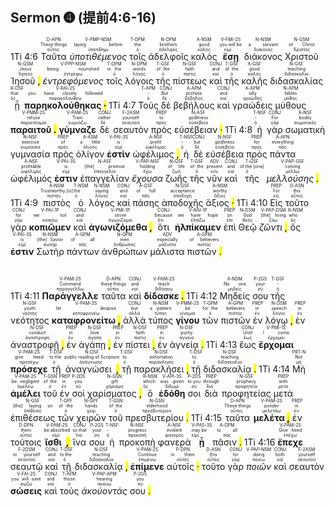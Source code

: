 ## Sermon ➍ (提前4:6-16)

1Ti 4:6 <RUBY><ruby><ruby>Ταῦτα<rt>οὗτος</rt></ruby><rt>These things</rt></ruby><rt>D-APN</rt></RUBY> <RUBY><ruby><ruby><em>ὑποτιθέμενος</em><rt>ὑποτίθημι</rt></ruby><rt>laying before</rt></ruby><rt>V-PMP-NSM</rt></RUBY> <RUBY><ruby><ruby>τοῖς<rt>ὁ</rt></ruby><rt>the</rt></ruby><rt>T-DPM</rt></RUBY> <RUBY><ruby><ruby>ἀδελφοῖς<rt>ἀδελφός</rt></ruby><rt>brothers</rt></ruby><rt>N-DPM</rt></RUBY> <RUBY><ruby><ruby>καλὸς<rt>καλός</rt></ruby><rt>good</rt></ruby><rt>A-NSM</rt></RUBY> <RUBY><ruby><ruby><strong>ἔσῃ</strong><rt>εἰμί</rt></ruby><rt>you will be</rt></ruby><rt>V-FMI-2S</rt></RUBY> <RUBY><ruby><ruby>διάκονος<rt>διάκονος</rt></ruby><rt>a servant</rt></ruby><rt>N-NSM</rt></RUBY> <RUBY><ruby><ruby>Χριστοῦ<rt>Χριστός</rt></ruby><rt>of Christ</rt></ruby><rt>N-GSM</rt></RUBY> <RUBY><ruby><ruby>Ἰησοῦ <mark class="pm">,</mark><rt>Ἰησοῦς</rt></ruby><rt>Jesus</rt></ruby><rt>N-GSM</rt></RUBY> <RUBY><ruby><ruby><em>ἐντρεφόμενος</em><rt>ἐντρέφω</rt></ruby><rt>being nourished</rt></ruby><rt>V-PPP-NSM</rt></RUBY> <RUBY><ruby><ruby>τοῖς<rt>ὁ</rt></ruby><rt>in the</rt></ruby><rt>T-DPM</rt></RUBY> <RUBY><ruby><ruby>λόγοις<rt>λόγος</rt></ruby><rt>words</rt></ruby><rt>N-DPM</rt></RUBY> <RUBY><ruby><ruby>τῆς<rt>ὁ</rt></ruby><rt>of the</rt></ruby><rt>T-GSF</rt></RUBY> <RUBY><ruby><ruby>πίστεως<rt>πίστις</rt></ruby><rt>faith</rt></ruby><rt>N-GSF</rt></RUBY> <RUBY><ruby><ruby>καὶ<rt>καί</rt></ruby><rt>and</rt></ruby><rt>CONJ</rt></RUBY> <RUBY><ruby><ruby>τῆς<rt>ὁ</rt></ruby><rt>of the</rt></ruby><rt>T-GSF</rt></RUBY> <RUBY><ruby><ruby>καλῆς<rt>καλός</rt></ruby><rt>good</rt></ruby><rt>A-GSF</rt></RUBY> <RUBY><ruby><ruby>διδασκαλίας<rt>διδασκαλία</rt></ruby><rt>teaching</rt></ruby><rt>N-GSF</rt></RUBY> <RUBY><ruby><ruby>ᾗ<rt>ὅς</rt></ruby><rt>that</rt></ruby><rt>R-DSF</rt></RUBY> <RUBY><ruby><ruby><strong>παρηκολούθηκας <mark class="pm">·</mark></strong><rt>παρακολουθέω</rt></ruby><rt>you have closely followed</rt></ruby><rt>V-RAI-2S</rt></RUBY> 1Ti 4:7 <RUBY><ruby><ruby>Τοὺς<rt>ὁ</rt></ruby><rt>-</rt></ruby><rt>T-APM</rt></RUBY> <RUBY><ruby><ruby>δὲ<rt>δέ</rt></ruby><rt>But</rt></ruby><rt>CONJ</rt></RUBY> <RUBY><ruby><ruby>βεβήλους<rt>βέβηλος</rt></ruby><rt>profane</rt></ruby><rt>A-APM</rt></RUBY> <RUBY><ruby><ruby>καὶ<rt>καί</rt></ruby><rt>and</rt></ruby><rt>CONJ</rt></RUBY> <RUBY><ruby><ruby>γραώδεις<rt>γραώδης</rt></ruby><rt>silly</rt></ruby><rt>A-APM</rt></RUBY> <RUBY><ruby><ruby>μύθους<rt>μῦθος</rt></ruby><rt>fables</rt></ruby><rt>N-APM</rt></RUBY> <RUBY><ruby><ruby><strong>παραιτοῦ <mark class="pm">.</mark></strong><rt>παραιτέομαι</rt></ruby><rt>refuse</rt></ruby><rt>V-PMM-2S</rt></RUBY> <RUBY><ruby><ruby><strong>γύμναζε</strong><rt>γυμνάζω</rt></ruby><rt>Train</rt></ruby><rt>V-PAM-2S</rt></RUBY> <RUBY><ruby><ruby>δὲ<rt>δέ</rt></ruby><rt>rather</rt></ruby><rt>CONJ</rt></RUBY> <RUBY><ruby><ruby>σεαυτὸν<rt>σεαυτοῦ</rt></ruby><rt>yourself</rt></ruby><rt>F-2ASM</rt></RUBY> <RUBY><ruby><ruby>πρὸς<rt>πρός</rt></ruby><rt>to</rt></ruby><rt>PREP</rt></RUBY> <RUBY><ruby><ruby>εὐσέβειαν <mark class="pm">·</mark><rt>εὐσέβεια</rt></ruby><rt>godliness</rt></ruby><rt>N-ASF</rt></RUBY> 1Ti 4:8 <RUBY><ruby><ruby>ἡ<rt>ὁ</rt></ruby><rt>-</rt></ruby><rt>T-NSF</rt></RUBY> <RUBY><ruby><ruby>γὰρ<rt>γάρ</rt></ruby><rt>For</rt></ruby><rt>CONJ</rt></RUBY> <RUBY><ruby><ruby>σωματικὴ<rt>σωματικός</rt></ruby><rt>bodily</rt></ruby><rt>A-NSF</rt></RUBY> <RUBY><ruby><ruby>γυμνασία<rt>γυμνασία</rt></ruby><rt>exercise</rt></ruby><rt>N-NSF</rt></RUBY> <RUBY><ruby><ruby>πρὸς<rt>πρός</rt></ruby><rt>of</rt></ruby><rt>PREP</rt></RUBY> <RUBY><ruby><ruby>ὀλίγον<rt>ὀλίγος</rt></ruby><rt>a little</rt></ruby><rt>A-ASM</rt></RUBY> <RUBY><ruby><ruby><strong>ἐστὶν</strong><rt>εἰμί</rt></ruby><rt>is</rt></ruby><rt>V-PAI-3S</rt></RUBY> <RUBY><ruby><ruby>ὠφέλιμος <mark class="pm">,</mark><rt>ὠφέλιμος</rt></ruby><rt>profit</rt></ruby><rt>A-NSF</rt></RUBY> <RUBY><ruby><ruby>ἡ<rt>ὁ</rt></ruby><rt>-</rt></ruby><rt>T-NSF</rt></RUBY> <RUBY><ruby><ruby>δὲ<rt>δέ</rt></ruby><rt>but</rt></ruby><rt>CONJ</rt></RUBY> <RUBY><ruby><ruby>εὐσέβεια<rt>εὐσέβεια</rt></ruby><rt>godliness</rt></ruby><rt>N-NSF</rt></RUBY> <RUBY><ruby><ruby>πρὸς<rt>πρός</rt></ruby><rt>for</rt></ruby><rt>PREP</rt></RUBY> <RUBY><ruby><ruby>πάντα<rt>πᾶς</rt></ruby><rt>everything</rt></ruby><rt>A-APN</rt></RUBY> <RUBY><ruby><ruby>ὠφέλιμός<rt>ὠφέλιμος</rt></ruby><rt>profitable</rt></ruby><rt>A-NSF</rt></RUBY> <RUBY><ruby><ruby><strong>ἐστιν</strong><rt>εἰμί</rt></ruby><rt>is</rt></ruby><rt>V-PAI-3S</rt></RUBY> <RUBY><ruby><ruby>ἐπαγγελίαν<rt>ἐπαγγελία</rt></ruby><rt>[the] promise</rt></ruby><rt>N-ASF</rt></RUBY> <RUBY><ruby><ruby><em>ἔχουσα</em><rt>ἔχω</rt></ruby><rt>holding</rt></ruby><rt>V-PAP-NSF</rt></RUBY> <RUBY><ruby><ruby>ζωῆς<rt>ζωή</rt></ruby><rt>of life</rt></ruby><rt>N-GSF</rt></RUBY> <RUBY><ruby><ruby>τῆς<rt>ὁ</rt></ruby><rt>of the</rt></ruby><rt>T-GSF</rt></RUBY> <RUBY><ruby><ruby>νῦν<rt>νῦν</rt></ruby><rt>present</rt></ruby><rt>ADV</rt></RUBY> <RUBY><ruby><ruby>καὶ<rt>καί</rt></ruby><rt>and</rt></ruby><rt>CONJ</rt></RUBY> <RUBY><ruby><ruby>τῆς<rt>ὁ</rt></ruby><rt>of the [one]</rt></ruby><rt>T-GSF</rt></RUBY> <RUBY><ruby><ruby><em>μελλούσης <mark class="pm">.</mark></em><rt>μέλλω</rt></ruby><rt>coming</rt></ruby><rt>V-PAP-GSF</rt></RUBY> 1Ti 4:9 <RUBY><ruby><ruby>πιστὸς<rt>πιστός</rt></ruby><rt>Trustworthy [is]</rt></ruby><rt>A-NSM</rt></RUBY> <RUBY><ruby><ruby>ὁ<rt>ὁ</rt></ruby><rt>the</rt></ruby><rt>T-NSM</rt></RUBY> <RUBY><ruby><ruby>λόγος<rt>λόγος</rt></ruby><rt>saying</rt></ruby><rt>N-NSM</rt></RUBY> <RUBY><ruby><ruby>καὶ<rt>καί</rt></ruby><rt>and</rt></ruby><rt>CONJ</rt></RUBY> <RUBY><ruby><ruby>πάσης<rt>πᾶς</rt></ruby><rt>of full</rt></ruby><rt>A-GSF</rt></RUBY> <RUBY><ruby><ruby>ἀποδοχῆς<rt>ἀποδοχή</rt></ruby><rt>acceptance</rt></ruby><rt>N-GSF</rt></RUBY> <RUBY><ruby><ruby>ἄξιος <mark class="pm">·</mark><rt>ἄξιος</rt></ruby><rt>worthy</rt></ruby><rt>A-NSM</rt></RUBY> 1Ti 4:10 <RUBY><ruby><ruby>Εἰς<rt>εἰς</rt></ruby><rt>For</rt></ruby><rt>PREP</rt></RUBY> <RUBY><ruby><ruby>τοῦτο<rt>οὗτος</rt></ruby><rt>this</rt></ruby><rt>D-ASN</rt></RUBY> <RUBY><ruby><ruby>γὰρ<rt>γάρ</rt></ruby><rt>for</rt></ruby><rt>CONJ</rt></RUBY> <RUBY><ruby><ruby><strong>κοπιῶμεν</strong><rt>κοπιάω</rt></ruby><rt>we toil</rt></ruby><rt>V-PAI-1P</rt></RUBY> <RUBY><ruby><ruby>καὶ<rt>καί</rt></ruby><rt>and</rt></ruby><rt>CONJ</rt></RUBY> <RUBY><ruby><ruby><strong>ἀγωνιζόμεθα <mark class="pm">,</mark></strong><rt>ἀγωνίζομαι</rt></ruby><rt>strive</rt></ruby><rt>V-PMI-1P</rt></RUBY> <RUBY><ruby><ruby>ὅτι<rt>ὅτι</rt></ruby><rt>because</rt></ruby><rt>CONJ</rt></RUBY> <RUBY><ruby><ruby><strong>ἠλπίκαμεν</strong><rt>ἐλπίζω</rt></ruby><rt>we have hope</rt></ruby><rt>V-RAI-1P</rt></RUBY> <RUBY><ruby><ruby>ἐπὶ<rt>ἐπί</rt></ruby><rt>on</rt></ruby><rt>PREP</rt></RUBY> <RUBY><ruby><ruby>Θεῷ<rt>θεός</rt></ruby><rt>God</rt></ruby><rt>N-DSM</rt></RUBY> <RUBY><ruby><ruby><em>ζῶντι <mark class="pm">,</mark></em><rt>ζάω</rt></ruby><rt>[the] living</rt></ruby><rt>V-PAP-DSM</rt></RUBY> <RUBY><ruby><ruby>ὅς<rt>ὅς</rt></ruby><rt>who</rt></ruby><rt>R-NSM</rt></RUBY> <RUBY><ruby><ruby><strong>ἐστιν</strong><rt>εἰμί</rt></ruby><rt>is</rt></ruby><rt>V-PAI-3S</rt></RUBY> <RUBY><ruby><ruby>Σωτὴρ<rt>σωτήρ</rt></ruby><rt>[the] Savior</rt></ruby><rt>N-NSM</rt></RUBY> <RUBY><ruby><ruby>πάντων<rt>πᾶς</rt></ruby><rt>of all</rt></ruby><rt>A-GPM</rt></RUBY> <RUBY><ruby><ruby>ἀνθρώπων<rt>ἄνθρωπος</rt></ruby><rt>men</rt></ruby><rt>N-GPM</rt></RUBY> <RUBY><ruby><ruby>μάλιστα<rt>μάλιστα</rt></ruby><rt>especially</rt></ruby><rt>ADV</rt></RUBY> <RUBY><ruby><ruby>πιστῶν <mark class="pm">.</mark><rt>πιστός</rt></ruby><rt>of believers</rt></ruby><rt>A-GPM</rt></RUBY></br></br></br> 1Ti 4:11 <RUBY><ruby><ruby><strong>Παράγγελλε</strong><rt>παραγγέλλω</rt></ruby><rt>Command</rt></ruby><rt>V-PAM-2S</rt></RUBY> <RUBY><ruby><ruby>ταῦτα<rt>οὗτος</rt></ruby><rt>these things</rt></ruby><rt>D-APN</rt></RUBY> <RUBY><ruby><ruby>καὶ<rt>καί</rt></ruby><rt>and</rt></ruby><rt>CONJ</rt></RUBY> <RUBY><ruby><ruby><strong>δίδασκε <mark class="pm">.</mark></strong><rt>διδάσκω</rt></ruby><rt>teach</rt></ruby><rt>V-PAM-2S</rt></RUBY> 1Ti 4:12 <RUBY><ruby><ruby>Μηδείς<rt>μηδείς</rt></ruby><rt>No one</rt></ruby><rt>A-NSM</rt></RUBY> <RUBY><ruby><ruby>σου<rt>σύ</rt></ruby><rt>your</rt></ruby><rt>P-2GS</rt></RUBY> <RUBY><ruby><ruby>τῆς<rt>ὁ</rt></ruby><rt>-</rt></ruby><rt>T-GSF</rt></RUBY> <RUBY><ruby><ruby>νεότητος<rt>νεότης</rt></ruby><rt>youth</rt></ruby><rt>N-GSF</rt></RUBY> <RUBY><ruby><ruby><strong>καταφρονείτω <mark class="pm">,</mark></strong><rt>καταφρονέω</rt></ruby><rt>let despise</rt></ruby><rt>V-PAM-3S</rt></RUBY> <RUBY><ruby><ruby>ἀλλὰ<rt>ἀλλά</rt></ruby><rt>but</rt></ruby><rt>CONJ</rt></RUBY> <RUBY><ruby><ruby>τύπος<rt>τύπος</rt></ruby><rt>a pattern</rt></ruby><rt>N-NSM</rt></RUBY> <RUBY><ruby><ruby><strong>γίνου</strong><rt>γίνομαι</rt></ruby><rt>be</rt></ruby><rt>V-PMM-2S</rt></RUBY> <RUBY><ruby><ruby>τῶν<rt>ὁ</rt></ruby><rt>for the</rt></ruby><rt>T-GPM</rt></RUBY> <RUBY><ruby><ruby>πιστῶν<rt>πιστός</rt></ruby><rt>believers</rt></ruby><rt>A-GPM</rt></RUBY> <RUBY><ruby><ruby>ἐν<rt>ἐν</rt></ruby><rt>in</rt></ruby><rt>PREP</rt></RUBY> <RUBY><ruby><ruby>λόγῳ <mark class="pm">,</mark><rt>λόγος</rt></ruby><rt>speech</rt></ruby><rt>N-DSM</rt></RUBY> <RUBY><ruby><ruby>ἐν<rt>ἐν</rt></ruby><rt>in</rt></ruby><rt>PREP</rt></RUBY> <RUBY><ruby><ruby>ἀναστροφῇ <mark class="pm">,</mark><rt>ἀναστροφή</rt></ruby><rt>conduct</rt></ruby><rt>N-DSF</rt></RUBY> <RUBY><ruby><ruby>ἐν<rt>ἐν</rt></ruby><rt>in</rt></ruby><rt>PREP</rt></RUBY> <RUBY><ruby><ruby>ἀγάπῃ <mark class="pm">,</mark><rt>ἀγάπη</rt></ruby><rt>love</rt></ruby><rt>N-DSF</rt></RUBY> <RUBY><ruby><ruby>ἐν<rt>ἐν</rt></ruby><rt>in</rt></ruby><rt>PREP</rt></RUBY> <RUBY><ruby><ruby>πίστει <mark class="pm">,</mark><rt>πίστις</rt></ruby><rt>faith</rt></ruby><rt>N-DSF</rt></RUBY> <RUBY><ruby><ruby>ἐν<rt>ἐν</rt></ruby><rt>in</rt></ruby><rt>PREP</rt></RUBY> <RUBY><ruby><ruby>ἁγνείᾳ <mark class="pm">.</mark><rt>ἁγνεία</rt></ruby><rt>purity</rt></ruby><rt>N-DSF</rt></RUBY> 1Ti 4:13 <RUBY><ruby><ruby>ἕως<rt>ἕως</rt></ruby><rt>Until</rt></ruby><rt>CONJ</rt></RUBY> <RUBY><ruby><ruby><strong>ἔρχομαι</strong><rt>ἔρχομαι</rt></ruby><rt>I come</rt></ruby><rt>V-PMI-1S</rt></RUBY> <RUBY><ruby><ruby><strong>πρόσεχε</strong><rt>προσέχω</rt></ruby><rt>give heed</rt></ruby><rt>V-PAM-2S</rt></RUBY> <RUBY><ruby><ruby>τῇ<rt>ὁ</rt></ruby><rt>to the</rt></ruby><rt>T-DSF</rt></RUBY> <RUBY><ruby><ruby>ἀναγνώσει <mark class="pm">,</mark><rt>ἀνάγνωσις</rt></ruby><rt>public reading of Scripture</rt></ruby><rt>N-DSF</rt></RUBY> <RUBY><ruby><ruby>τῇ<rt>ὁ</rt></ruby><rt>to</rt></ruby><rt>T-DSF</rt></RUBY> <RUBY><ruby><ruby>παρακλήσει <mark class="pm">,</mark><rt>παράκλησις</rt></ruby><rt>exhortation</rt></ruby><rt>N-DSF</rt></RUBY> <RUBY><ruby><ruby>τῇ<rt>ὁ</rt></ruby><rt>to</rt></ruby><rt>T-DSF</rt></RUBY> <RUBY><ruby><ruby>διδασκαλίᾳ <mark class="pm">.</mark><rt>διδασκαλία</rt></ruby><rt>teaching</rt></ruby><rt>N-DSF</rt></RUBY> 1Ti 4:14 <RUBY><ruby><ruby>Μὴ<rt>μή</rt></ruby><rt>Not</rt></ruby><rt>PRT-N</rt></RUBY> <RUBY><ruby><ruby><strong>ἀμέλει</strong><rt>ἀμελέω</rt></ruby><rt>be negligent</rt></ruby><rt>V-PAM-2S</rt></RUBY> <RUBY><ruby><ruby>τοῦ<rt>ὁ</rt></ruby><rt>of the</rt></ruby><rt>T-GSN</rt></RUBY> <RUBY><ruby><ruby>ἐν<rt>ἐν</rt></ruby><rt>in</rt></ruby><rt>PREP</rt></RUBY> <RUBY><ruby><ruby>σοὶ<rt>σύ</rt></ruby><rt>you</rt></ruby><rt>P-2DS</rt></RUBY> <RUBY><ruby><ruby>χαρίσματος <mark class="pm">,</mark><rt>χάρισμα</rt></ruby><rt>gift</rt></ruby><rt>N-GSN</rt></RUBY> <RUBY><ruby><ruby>ὃ<rt>ὅς</rt></ruby><rt>which</rt></ruby><rt>R-NSN</rt></RUBY> <RUBY><ruby><ruby><strong>ἐδόθη</strong><rt>δίδωμι</rt></ruby><rt>was given</rt></ruby><rt>V-API-3S</rt></RUBY> <RUBY><ruby><ruby>σοι<rt>σύ</rt></ruby><rt>to you</rt></ruby><rt>P-2DS</rt></RUBY> <RUBY><ruby><ruby>διὰ<rt>διά</rt></ruby><rt>through</rt></ruby><rt>PREP</rt></RUBY> <RUBY><ruby><ruby>προφητείας<rt>προφητεία</rt></ruby><rt>prophecy</rt></ruby><rt>N-GSF</rt></RUBY> <RUBY><ruby><ruby>μετὰ<rt>μετά</rt></ruby><rt>with</rt></ruby><rt>PREP</rt></RUBY> <RUBY><ruby><ruby>ἐπιθέσεως<rt>ἐπίθεσις</rt></ruby><rt>[the] laying on</rt></ruby><rt>N-GSF</rt></RUBY> <RUBY><ruby><ruby>τῶν<rt>ὁ</rt></ruby><rt>of the</rt></ruby><rt>T-GPF</rt></RUBY> <RUBY><ruby><ruby>χειρῶν<rt>χείρ</rt></ruby><rt>hands</rt></ruby><rt>N-GPF</rt></RUBY> <RUBY><ruby><ruby>τοῦ<rt>ὁ</rt></ruby><rt>of the</rt></ruby><rt>T-GSN</rt></RUBY> <RUBY><ruby><ruby>πρεσβυτερίου <mark class="pm">.</mark><rt>πρεσβυτέριον</rt></ruby><rt>elderhood</rt></ruby><rt>N-GSN</rt></RUBY> 1Ti 4:15 <RUBY><ruby><ruby>ταῦτα<rt>οὗτος</rt></ruby><rt>These things</rt></ruby><rt>D-APN</rt></RUBY> <RUBY><ruby><ruby><strong>μελέτα <mark class="pm">,</mark></strong><rt>μελετάω</rt></ruby><rt>ponder</rt></ruby><rt>V-PAM-2S</rt></RUBY> <RUBY><ruby><ruby>ἐν<rt>ἐν</rt></ruby><rt>in</rt></ruby><rt>PREP</rt></RUBY> <RUBY><ruby><ruby>τούτοις<rt>οὗτος</rt></ruby><rt>them</rt></ruby><rt>D-DPN</rt></RUBY> <RUBY><ruby><ruby><strong>ἴσθι <mark class="pm">,</mark></strong><rt>εἰμί</rt></ruby><rt>be absorbed</rt></ruby><rt>V-PAM-2S</rt></RUBY> <RUBY><ruby><ruby>ἵνα<rt>ἵνα</rt></ruby><rt>so that</rt></ruby><rt>CONJ</rt></RUBY> <RUBY><ruby><ruby>σου<rt>σύ</rt></ruby><rt>your</rt></ruby><rt>P-2GS</rt></RUBY> <RUBY><ruby><ruby>ἡ<rt>ὁ</rt></ruby><rt>-</rt></ruby><rt>T-NSF</rt></RUBY> <RUBY><ruby><ruby>προκοπὴ<rt>προκοπή</rt></ruby><rt>progress</rt></ruby><rt>N-NSF</rt></RUBY> <RUBY><ruby><ruby>φανερὰ<rt>φανερός</rt></ruby><rt>evident</rt></ruby><rt>A-NSF</rt></RUBY> <RUBY><ruby><ruby><strong>ᾖ</strong><rt>εἰμί</rt></ruby><rt>may be</rt></ruby><rt>V-PAS-3S</rt></RUBY> <RUBY><ruby><ruby>πᾶσιν <mark class="pm">.</mark><rt>πᾶς</rt></ruby><rt>to all</rt></ruby><rt>A-DPM</rt></RUBY> 1Ti 4:16 <RUBY><ruby><ruby><strong>ἔπεχε</strong><rt>ἐπέχω</rt></ruby><rt>Give heed</rt></ruby><rt>V-PAM-2S</rt></RUBY> <RUBY><ruby><ruby>σεαυτῷ<rt>σεαυτοῦ</rt></ruby><rt>to yourself</rt></ruby><rt>F-2DSM</rt></RUBY> <RUBY><ruby><ruby>καὶ<rt>καί</rt></ruby><rt>and</rt></ruby><rt>CONJ</rt></RUBY> <RUBY><ruby><ruby>τῇ<rt>ὁ</rt></ruby><rt>to the</rt></ruby><rt>T-DSF</rt></RUBY> <RUBY><ruby><ruby>διδασκαλίᾳ <mark class="pm">,</mark><rt>διδασκαλία</rt></ruby><rt>teaching</rt></ruby><rt>N-DSF</rt></RUBY> <RUBY><ruby><ruby><strong>ἐπίμενε</strong><rt>ἐπιμένω</rt></ruby><rt>Continue</rt></ruby><rt>V-PAM-2S</rt></RUBY> <RUBY><ruby><ruby>αὐτοῖς <mark class="pm">·</mark><rt>αὐτός</rt></ruby><rt>in them</rt></ruby><rt>P-DPN</rt></RUBY> <RUBY><ruby><ruby>τοῦτο<rt>οὗτος</rt></ruby><rt>this</rt></ruby><rt>D-ASN</rt></RUBY> <RUBY><ruby><ruby>γὰρ<rt>γάρ</rt></ruby><rt>for</rt></ruby><rt>CONJ</rt></RUBY> <RUBY><ruby><ruby><em>ποιῶν</em><rt>ποιέω</rt></ruby><rt>doing</rt></ruby><rt>V-PAP-NSM</rt></RUBY> <RUBY><ruby><ruby>καὶ<rt>καί</rt></ruby><rt>both</rt></ruby><rt>CONJ</rt></RUBY> <RUBY><ruby><ruby>σεαυτὸν<rt>σεαυτοῦ</rt></ruby><rt>yourself</rt></ruby><rt>F-2ASM</rt></RUBY> <RUBY><ruby><ruby><strong>σώσεις</strong><rt>σῴζω</rt></ruby><rt>you will save</rt></ruby><rt>V-FAI-2S</rt></RUBY> <RUBY><ruby><ruby>καὶ<rt>καί</rt></ruby><rt>and</rt></ruby><rt>CONJ</rt></RUBY> <RUBY><ruby><ruby>τοὺς<rt>ὁ</rt></ruby><rt>those</rt></ruby><rt>T-APM</rt></RUBY> <RUBY><ruby><ruby><em>ἀκούοντάς</em><rt>ἀκούω</rt></ruby><rt>hearing</rt></ruby><rt>V-PAP-APM</rt></RUBY> <RUBY><ruby><ruby>σου <mark class="pm">.</mark><rt>σύ</rt></ruby><rt>you</rt></ruby><rt>P-2GS</rt></RUBY></br></br></br> 